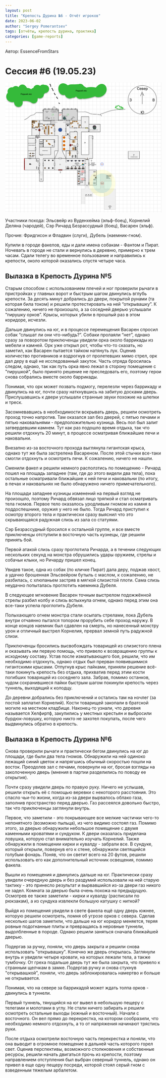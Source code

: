 ```yaml
---
layout: post
title: "Крепость Дурина №6 - Отчёт игроков"
date: 2023-06-02
author: "Sergey Pomerantsev"
tags: [отчёты, крепость дурина, практика]
categories: [game-reports]
---
```


Автор: EssenceFromStars

# Сессия #6 (19.05.23)

![](/assets/images/durin_Map_27.06.02.png)

Участники похода: Эльсвейр из Вуденхейма (эльф-боец), Корнелий Деляна (чародей), Сэр Ричард Безрассудный (боец), Васарен (эльф).

Прочие: Фридгисон и Фладвин (слуги), Дубель (наемник-гном).

Купили в городе факелов, еды и дали имена собакам - Фантом и Пират. Ночевать в городе не стали и вернулись в деревню, примерно к трем часам. Сдали телегу во временное пользование и направились к крепости, около которой оказались спустя четыре часа.

## Вылазка в Крепость Дурина №5

Старым способом с использованием плечей и ног проверили рычаги в пристройках у главных ворот и быстрым шагом двинулись вглубь крепости. За десять минут добрались до двери, покрытой рунами (та которая била током) и решили протестировать на ней “открывашку”. К сожалению, ничего не произошло, а за соседней дверью услышали “пирушку орков”. Крысы, которых убили в прошлый раз в этом коридоре, исчезли.

Дальше двинулись на юг, и в процессе перемещения Васарен спросил собак “слышат ли они что-нибудь?”. Собаки пролаяли “нет”, однако сразу за поворотом приключенцы увидели орка около баррикады из мебели и камней. Орк уже открыл рот, чтобы что-то сказать, но заметил, как Васарен пытается тайком натянуть лук. Оценив количество противников и вздрогнув от пролетевших мимо стрел, орк дал деру в ещё не исследованный закуток. Часть отряда бросилась следом, однако, так как путь орка явно лежал в сторону помещение с "пирушкой", было принято решение не преследовать его, поэтому герои снова собрались вместе около баррикады.

Понимая, что орк может позвать подмогу, перелезли через баррикаду и двинулись на юг, почти сразу наткнувшись на забитую досками дверь. Прислушавшись к двери услышали странные звуки похожие на шлепки и треск.

Засомневавшись в необходимости вскрывать дверь, решили осмотреть проход точно напротив. Там оказался зал без дверей, с пятью печами и пятью наковальнями - предположительно кузница. Весь пол был залит затвердевшим камнем. Тут как раз подошло время отдыха, так что решили отдохнуть 20 минут, в процессе осматривая ближайшие печи и наковальни.

Внезапно из-за восточного прохода выглянула гигантская крыса, однако тут же была застрелена Васареном. После этой стычки все-таки смогли отдохнуть и осмотреть печи. К сожалению, ничего не нашли.

Сменили факел и решили немного расползтись по помещению - Ричард пошел на площадь западнее (там, где до этого видели два тела), пока остальные осматривали ближайшие к ней печи и наковальни (по итогу, в печах и наковальнях не было обнаружено ничего примечательного).

На площади западнее кузницы изменений на первый взгляд не произошло, поэтому Ричард обвязал лицо тряпкой и стал осматривать тела гномов. Первое тело оказалось уродливым гномом из камня в поддоспешнике, оружия у него не было. Тогда Ричард приступил к осмотру второго тела и практически сразу выяснил что это скрывающаяся радужная слизь из зала со статуями.

Сэр Безрассудный бросился к остальной группе, и все вместе приключенцы отступили в восточную часть кузнецы, где решили принять бой.

Первой атакой слизь сразу проглотила Ричарда, а в течении следующих нескольких секунд на монстра обрушились удары оружием, стрелы и собачьи клыки, но Ричарду пришел конец.

Увидев такое, одна из собак (по кличке Пират) дала деру, поджав хвост, а удачно брошенная Эльсвейром бутыль с маслом, к сожалению, не разбилась, с хлюпаньем застряв в мягкой слизистой плоти. Сама слизь неудачно попыталась проглотить наемника Дубеля.

В следующее мгновение Васарен точным выстрелом подожжённой стрелы разбил колбу и слизь вспыхнула огнем, однако перед этим она все-таки успела проглотить Дубеля.

Полыхающего огнем монстра стали осыпать стрелами, пока Дубель внутри отчаянно пытался топором прорубить себе проход наружу. В конце концов наемник был сдавлен на смерть, но нанесенный монстру урон и отличный выстрел Корнелия, прервал земной путь радужной слизи.

Приключенцы бросились высвобождать товарищей из слизистого плена и оказывать им первую помощь, что привело к возвращению группы к исходному составу. Устав после изматывающего боя, решили, что им необходимо отдохнуть, однако отдых был прерван появившимися гигантскими крысами. Отпугнув крыс пайками, приняли решение всё-таки покинуть крепость без отдыха, прихватив перед этим кости погибших товарищей из соседнего зала. Забрав, помимо останков, чудом сохранившиеся пайки быстрым шагом покинули крепость через туннель, выходящий к колодцу.

До деревни добрались без приключений и остались там на ночлег (за постой заплатил Корнелий). Кости товарищей закопали в братской могиле на местном кладбище. Наконец-то узнали, что деревня называется Хелфиртф, закупились у местных крестьян и выбросили бурдюк-ловушку, которую никто не захотел покупать, после чего выдвинулись обратно в крепость.

## Вылазка в Крепость Дурина №6

Снова проверили рычаги и практически бегом двинулись на юг до площади, где были два тела гномов. Обнаружили на ней одиноко лежащий синий цветок и напрягшись обычный скоростью пошли на восток. Преодолев зал с печами, повернули на юг, бросая взгляды на заколоченную дверь (мнения в партии разделились по поводу ее открытия).

Почти сразу увидели дверь по правую руку. Ничего не услышав, решили открыть её с помощью веревки с некоторого расстояния. Это спасло чьи-то жизни, когда из-за двери вырвалось облако газа, заполнив пространство перед дверью. Газ рассеялся довольно быстро, так что приключенцы заглянули внутрь.

Первое, что заметили - это покрывающее все мелкие частички чего-то непонятного (возможно пыльца), из чего видимо состоял газ. Помимо этого, за дверью обнаружили небольшое помещение с двумя каменными кроватями и сундуком. К двери оказалась приделана ловушка, которую стал внимательно изучать Корнелий. Также обнаружили в помещении кирки и кувалду - забрали все. В сундуке, который открыли, повернув его к стене, обнаружили светящийся голубым фонарь. Поняв, что он светит всего на 20 футов, решили использовать его как дополнительный источник освещения, помимо факела.

Вышли из помещения и двинулись дальше на юг. Практически сразу увидели очередную дверь и без раздумий использовали на ней старую тактику - это принесло результат и вырвавшийся из-за двери газ никого не задел. Комната за дверью была очень похожа на предыдущую. Осмотрев ее также заметили - кирки и кувалду (расписали по рюкзакам), а из сундука извлекли большую катушку с ниткой?

Выйдя из помещения увидели в свете факела ещё одну дверь южнее, которую решили осмотреть, помня об угрозе орков с севера. Сделав несколько шагов заметили, что дальше на юг коридор меняется, теряя ровные подогнанные плиты и превращаясь в неровные туннели, выдолбленные в породе. Однако решили заняться сначала ближайшей дверью.

Подергав за ручку, поняли, что дверь закрыта и решили снова использовать "открывашку". Конечно же дверь открылась. Заглянули внутрь и увидели четыре кровати, на которых лежали тела, а также тумбочку. От греха подальше дверь тут же была закрыта, что привело к странным щелчкам в замке.
Подергав ручку и снова стукнув "открывашкой", поняли, что дверь заблокировалась намертво и больше не открывается.

Понимая, что на севере за баррикадой может ждать толпа орков - двинулись в туннели.

Первый туннель, тянущийся на юг вывел в небольшую пещеру с телегами и молотами в углу. Не стали ничего забирать и решили осмотреть остальные выходы (южный и восточный). Начали с восточного. Он вел прямо до перекрестка, на котором сообразили, что необходимо немного отдохнуть, а то от напряжения начинают трястись руки.

После отдыха осмотрели восточную часть перекрестка и поняли, что она выводит в огромное помещение в дальней часть которого горел свет. Оценив перспективы, возможного столкновения и собственные ресурсы, решили начать двигаться прочь из крепости, поэтому направлением отступления был выбран северный туннель, однако он привел в еще одну пещеру посреди, которой стоял серый гном с взведенным тяжелым арбалетом.
